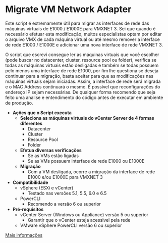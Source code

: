 # Migrate VM Network Adapter

Este script é extremamente útil para migrar as interfaces de rede das máquinas virtuais de E1000 / E1000E para VMXNET 3. Sei que quando é necessário efetuar esta modificação, muitos especialistas optam por editar o arquivo VMX de cada máquina virtual ou até mesmo remover a interface de rede E1000 / E1000E e adicionar uma nova interface de rede VMXNET 3.

O script que escrevi consegue ler as máquinas virtuais que você escolher (pode buscar no datacenter, cluster, resource pool ou folder), verifica se todas as máquinas virtuais estão desligadas e também se todas possuem pelo menos uma interface de rede E1000, por fim lhe questiona se deseja continuar para a migração, basta aceitar para que as modificações nas máquinas virtuais sejam iniciadas. Assim, a interface de rede será migrada e o MAC Address continuará o mesmo. É possível que reconfigurações do endereço IP sejam necessárias. De qualquer forma recomendo que seja feito uma analise e entendimento do código antes de executar em ambiente de produção.

 - **Ações que o Script executa**
	 - **Seleciona as máquinas virtuais do vCenter Server de 4 formas diferentes**
		 - Datacenter
		 - Cluster
		 - Resource Pool
		 - Folder
	 - **Efetua diversas verificações**
		 - Se as VMs estão ligadas
		 - Se as VMs possuem interface de rede E1000 ou E1000E
	 - **Migração**
		 - Com a VM desligada, ocorre a migração da interface de rede E1000 e/ou E1000E para VMXNET 3
 - **Compatibilidade**
	 - vSphere (ESXi e vCenter)
		 - Testado nas versões 5.1, 5.5, 6.0 e 6.5
	 - PowerCLI
		 - Recomendo a versão 6 ou superior
 - **Pré-requisitos**
	 - vCenter Server (Windows ou Appliance) versão 5 ou superior
		 - Garantir que o vCenter esteja acessivel pela rede
	 - VMware vSphere PowerCLI versão 6 ou superior

[Mais informações](http://solutions4crowds.com.br/script-migrate-virtual-machine-network-adapter)
